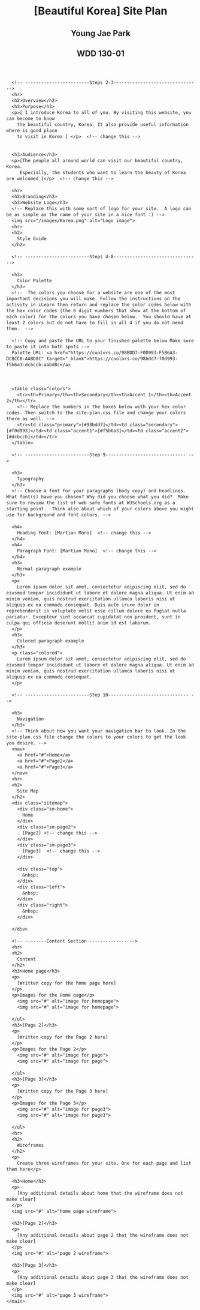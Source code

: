 <html lang="en-us">
    
  <head>
    <meta charset="utf-8">
    <title>Site Plan</title>
    <link type="text/css" rel="stylesheet" href="styles/site-plan.css">
  </head>

  <body>
    <header>
      <h1>[Beautiful Korea] Site Plan</h1>
      <h2>Young Jae Park</h2>
      <h2>WDD 130-01</h2>
      <!-- In the header above, add the name or your site, your name and class number. For example if you are in section 3 you would put WDD 130.03 -->
    </header>
    <main>

      <!-- ------------------------Steps 2-3------------------------------ -->
      <hr>
      <h2>Overview</h2>
      <h3>Purpose</h3>
      <p>[ I introduce Korea to all of you. By visiting this website, you can become to know
        the beautiful country, Korea. It also provide useful information where is good place 
        to visit in Korea ] </p>  <!-- change this -->


      <h3>Audience</h3>
      <p>[The people all around world can visit our beautiful country, Korea.
         Especially, the students who want to learn the beauty of Korea are welcomed ]</p>  <!-- change this -->

      <hr>
      <h2>Branding</h2>
      <h3>Website Logo</h3>
      <!-- Replace this with some sort of logo for your site.  A logo can be as simple as the name of your site in a nice font :) -->
      <img src="/images/Korea.png" alt="Logo image">
      <hr>
      <h2>
        Style Guide
      </h2>

      <!-- ------------------------Steps 4-8------------------------------ -->

      <h3>
        Color Palette
      </h3>
      <!--  The colors you choose for a website are one of the most important decisions you will make. Follow the instructions on the activity in iLearn then return and replace the color codes below with the hex color codes (the 6 digit numbers that show at the bottom of each color) for the colors you have chosen below.  You should have at least 2 colors but do not have to fill in all 4 if you do not need them.  -->

      <!-- Copy and paste the URL to your finished palette below Make sure to paste it into both spots -->
      Palette URL: <a href="https://coolors.co/98BDD7-F0D993-F5B6A3-DCBCCB-AABD8C" target="_blank">https://coolors.co/98bdd7-f0d993-f5b6a3-dcbccb-aabd8c</a>



      <table class="colors">
        <tr><th>Primary</th><th>Secondary</th><th>Accent 1</th><th>Accent 2</th></tr>
        <!-- Replace the numbers in the boxes below with your hex color codes. Then switch to the site-plan.css file and change your colors there as well. -->
        <tr><td class="primary">[#98bdd7]</td><td class="secondary">[#f0d993]</td><td class="accent1">[#f5b6a3]</td><td class="accent2">[#dcbccb]</td></tr>
      </table>

      <!-- ------------------------Step 9------------------------------ -->

      <h3>
        Typography
      </h3>
      <!-- Choose a font for your paragraphs (body copy) and headlines. What font(s) have you chosen? Why did you choose what you did?  Make sure to review the list of web safe fonts at W3Schools.org as a starting point.  Think also about which of your colors above you might use for background and font colors. -->

      <h4>
        Heading Font: [Martian Mono]  <!-- change this -->
      </h4>
      <h4>
        Paragraph Font: [Martian Mono]  <!-- change this -->
      </h4>
      <h3>
        Normal paragraph example
      </h3>
      <p>
        Lorem ipsum dolor sit amet, consectetur adipiscing elit, sed do eiusmod tempor incididunt ut labore et dolore magna aliqua. Ut enim ad minim veniam, quis nostrud exercitation ullamco laboris nisi ut aliquip ex ea commodo consequat. Duis aute irure dolor in reprehenderit in voluptate velit esse cillum dolore eu fugiat nulla pariatur. Excepteur sint occaecat cupidatat non proident, sunt in culpa qui officia deserunt mollit anim id est laborum.
      </p>
      <h3>
        Colored paragraph example
      </h3>
      <p class="colored">
        Lorem ipsum dolor sit amet, consectetur adipiscing elit, sed do eiusmod tempor incididunt ut labore et dolore magna aliqua. Ut enim ad minim veniam, quis nostrud exercitation ullamco laboris nisi ut aliquip ex ea commodo consequat. 
      </p>

      <!-- ------------------------Step 10------------------------------ -->

      <h3>
        Navigation
      </h3>
      <!-- Think about how you want your navigation bar to look. In the site-plan.css file change the colors to your colors to get the look you desire. --> 
      <nav>
        <a href="#">Home</a>
        <a href="#">Page2</a>
        <a href="#">Page3</a>
      </nav>
      <hr>
      <h2>
        Site Map
      </h2>
      <div class="sitemap">
        <div class="sm-home">
          Home
        </div>
        <div class="sm-page2">
          [Page2] <!-- change this -->
        </div>
        <div class="sm-page3">
          [Page3]  <!-- change this -->
        </div>

        <div class="top">
          &nbsp;
        </div>
        <div class="left">
          &nbsp;
        </div>
        <div class="right">
          &nbsp;
        </div>

      </div>

      <!-- --------Content Section -------------- -->
      <hr>
      <h2>
        Content
      </h2>
      <h3>Home page</h3>
      <p>
        [Written copy for the home page here]
      </p>
      <p>Images for the Home page</p>
        <img src="#" alt="image for homepage">
        <img src="#" alt="image for homepage">

      </ul>
      <h3>[Page 2]</h3>
      <p>
        [Written copy for the Page 2 here]
      </p>
      <p>Images for the Page 2</p>
        <img src="#" alt="image for page">
        <img src="#" alt="image for page">

      </ul>
      <h3>[Page 3]</h3>
      <p>
        [Written copy for the Page 3 here]
      </p>
      <p>Images for the Page 3</p>
        <img src="#" alt="image for page3">
        <img src="#" alt="image for page3">

      </ul>
      <hr>
      <h2>
        Wireframes
      </h2>
      <p>
        Create three wireframes for your site. One for each page and list them here</p>

      <h3>Home</h3>
      <p>         
        [Any additional details about home that the wireframe does not make clear]
      </p>
      <img src="#" alt="home page wireframe">

      <h3>[Page 2]</h3>
      <p>         
        [Any additional details about page 2 that the wireframe does not make clear]
      </p>
      <img src="#" alt="page 2 wireframe">

      <h3>[Page 3]</h3>
      <p>         
        [Any additional details about page 3 that the wireframe does not make clear]
      </p>
      <img src="#" alt="page 3 wireframe">
    </main>
  </body>

</html>

